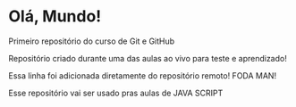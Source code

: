 # Olá, Mundo!
 Primeiro repositório do curso de Git e GitHub

 Repositório criado durante uma das aulas ao vivo para teste e aprendizado!

 Essa linha foi adicionada diretamente do repositório remoto! FODA MAN!

 Esse repositório vai ser usado pras aulas de JAVA SCRIPT
